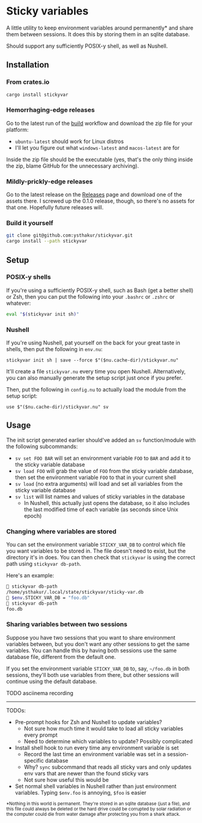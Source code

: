 # Sticky variables

A little utility to keep environment variables around permanently\* and share them between sessions. It does this by storing them in an sqlite database.

Should support any sufficiently POSIX-y shell, as well as Nushell.

## Installation

### From crates.io

```sh
cargo install stickyvar
```

### Hemorrhaging-edge releases

Go to the latest run of the [build](https://github.com/ysthakur/stickyvar/actions/workflows/build.yml) workflow and download the zip file for your platform:

- `ubuntu-latest` should work for Linux distros
- I'll let you figure out what `windows-latest` and `macos-latest` are for

Inside the zip file should be the executable (yes, that's the only thing inside the zip, blame GitHub for the unnecessary archiving).

### Mildly-prickly-edge releases

Go to the latest release on the [Releases](https://github.com/ysthakur/stickyvar/releases) page and download one of the assets there. I screwed up the 0.1.0 release, though, so there's no assets for that one. Hopefully future releases will.

### Build it yourself

```sh
git clone git@github.com:ysthakur/stickyvar.git
cargo install --path stickyvar
```

## Setup

### POSIX-y shells

If you're using a sufficiently POSIX-y shell, such as Bash (get a better shell) or Zsh, then you can put the following into your `.bashrc` or `.zshrc` or whatever:

```sh
eval "$(stickyvar init sh)"
```

### Nushell

If you're using Nushell, pat yourself on the back for your great taste in shells, then put the following in `env.nu`:

```nu
stickyvar init sh | save --force $"($nu.cache-dir)/stickyvar.nu"
```

It'll create a file `stickyvar.nu` every time you open Nushell. Alternatively, you can also manually generate the setup script just once if you prefer.

Then, put the following in `config.nu` to actually load the module from the setup script:

```nu
use $"($nu.cache-dir)/stickyvar.nu" sv
```

## Usage

The init script generated earlier should've added an `sv` function/module with the following subcommands:

- `sv set FOO BAR` will set an environment variable `FOO` to `BAR` and add it to the sticky variable database
- `sv load FOO` will grab the value of `FOO` from the sticky variable database, then set the environment variable `FOO` to that in your current shell
- `sv load` (no extra arguments) will load and set all variables from the sticky variable database
- `sv list` will list names and values of sticky variables in the database
  - In Nushell, this actually just opens the database, so it also includes the last modified time of each variable (as seconds since Unix epoch)

### Changing where variables are stored

You can set the environment variable `STICKY_VAR_DB` to control which file you want variables to be stored in. The file doesn't need to exist, but the directory it's in does. You can then check that `stickyvar` is using the correct path using `stickyvar db-path`.

Here's an example:

```sh
 stickyvar db-path
/home/ysthakur/.local/state/stickyvar/sticky-var.db
 $env.STICKY_VAR_DB = "foo.db"
 stickyvar db-path
foo.db
```

### Sharing variables between two sessions

Suppose you have two sessions that you want to share environment variables between, but you don't want any other sessions to get the same variables. You can handle this by having both sessions use the same database file, different from the default one.

If you set the environment variable `STICKY_VAR_DB` to, say, `~/foo.db` in both sessions, they'll both use variables from there, but other sessions will continue using the default database.

TODO asciinema recording

---

TODOs:

- Pre-prompt hooks for Zsh and Nushell to update variables?
  - Not sure how much time it would take to load all sticky variables every prompt
  - Need to determine which variables to update? Possibly complicated
- Install shell hook to run every time any environment variable is set
  - Record the last time an environment variable was set in a session-specific database
  - Why? `sync` subcommand that reads all sticky vars and only updates env vars that are
    newer than the found sticky vars
  - Not sure how useful this would be
- Set normal shell variables in Nushell rather than just environment variables. Typing `$env.foo` is annoying, `$foo` is easier

<sub>*Nothing in this world is permanent. They're stored in an sqlite database (just a file), and this file could always be deleted or the hard drive could be corrupted by solar radiation or the computer could die from water damage after protecting you from a shark attack.</sub>

